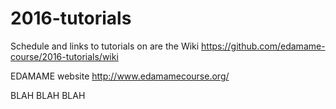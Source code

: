 # 2016-tutorials

Schedule and links to tutorials on are the Wiki
https://github.com/edamame-course/2016-tutorials/wiki

EDAMAME website
http://www.edamamecourse.org/

BLAH BLAH BLAH

